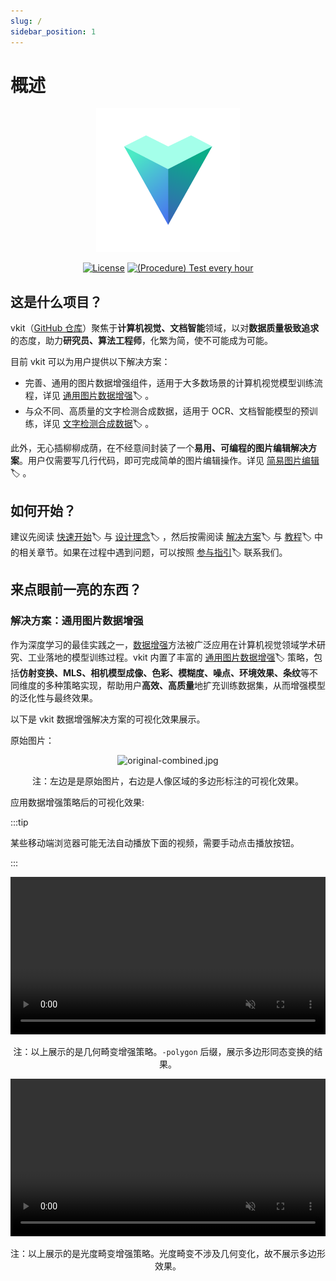 ```yaml
---
slug: /
sidebar_position: 1
---
```


# 概述

<div align="center">

<img alt="logo.svg" width="230" src="img/logo.svg" />

[![License](https://img.shields.io/badge/License-Commercial%20or%20SSPL-green?color=2fbf43?link=https://github.com/vkit-x/vkit/blob/master/LICENSE.txt)](https://github.com/vkit-x/vkit/blob/master/LICENSE.txt)
[![(Procedure) Test every hour](https://github.com/vkit-x/vkit/actions/workflows/procedure-test-every-hour.yaml/badge.svg)](https://github.com/vkit-x/vkit/actions/workflows/procedure-test-every-hour.yaml)

</div>

## 这是什么项目？

vkit（[GitHub 仓库](https://github.com/vkit-x/vkit)）聚焦于**计算机视觉、文档智能**领域，以对**数据质量极致追求**的态度，助力**研究员、算法工程师**，化繁为简，使不可能成为可能。

目前 vkit 可以为用户提供以下解决方案：

- 完善、通用的图片数据增强组件，适用于大多数场景的计算机视觉模型训练流程，详见 [通用图片数据增强](/solution/data-augmentation)🏷️ 。
- 与众不同、高质量的文字检测合成数据，适用于 OCR、文档智能模型的预训练，详见 [文字检测合成数据](/solution/text-detection)🏷️ 。

此外，无心插柳柳成荫，在不经意间封装了一个**易用、可编程的图片编辑解决方案**。用户仅需要写几行代码，即可完成简单的图片编辑操作。详见 [简易图片编辑](/solution/image-editing)🏷️ 。

## 如何开始？

建议先阅读 [快速开始](/quick-tour/quickstart)🏷️ 与 [设计理念](/quick-tour/philosophy)🏷️ ，然后按需阅读 [解决方案](/solution)🏷️ 与 [教程](/tutorial)🏷️ 中的相关章节。如果在过程中遇到问题，可以按照 [参与指引](/quick-tour/participation)🏷️ 联系我们。

## 来点眼前一亮的东西？

### 解决方案：通用图片数据增强

作为深度学习的最佳实践之一，[数据增强](https://en.wikipedia.org/wiki/Data_augmentation)方法被广泛应用在计算机视觉领域学术研究、工业落地的模型训练过程。vkit 内置了丰富的 [通用图片数据增强](/solution/data-augmentation)🏷️ 策略，包括**仿射变换、MLS、相机模型成像、色彩、模糊度、噪点、环境效果、条纹**等不同维度的多种策略实现，帮助用户**高效、高质量**地扩充训练数据集，从而增强模型的泛化性与最终效果。

以下是 vkit 数据增强解决方案的可视化效果展示。

原始图片：

<div align="center">

<img alt="original-combined.jpg" src="docs-resource/quick-tour/introduction/original-combined.jpg" />

<p>注：左边是是原始图片，右边是人像区域的多边形标注的可视化效果。</p>

</div>

应用数据增强策略后的可视化效果:

:::tip

某些移动端浏览器可能无法自动播放下面的视频，需要手动点击播放按钮。

:::

<div align="center">

<video width="100%" autoplay="true" muted="true" playsinline="true" loop="true" controls="true">
<source src="docs-resource/quick-tour/introduction/geometric.mp4" type="video/mp4" />
</video>

<p>注：以上展示的是几何畸变增强策略。<code>-polygon</code> 后缀，展示多边形同态变换的结果。</p>

</div>

<div align="center">

<video width="100%" autoplay="true" muted="true" playsinline="true" loop="true" controls="true">
<source src="docs-resource/quick-tour/introduction/photometric.mp4" type="video/mp4" />
</video>

<p>注：以上展示的是光度畸变增强策略。光度畸变不涉及几何变化，故不展示多边形效果。</p>

</div>
